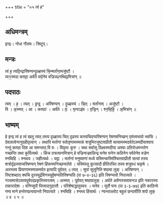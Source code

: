 +++
title = "०५ त्वं ह"

+++
## अधिमन्त्रम्
इन्द्रः। नोधा गौतमः। त्रिष्टुप्।

## मन्त्रः
त्वं ह॒ त्यदि॒न्द्रारि॑षण्यन्दृ॒ळ्हस्य॑ चि॒न्मर्ता॑ना॒मजु॑ष्टौ ।  
व्य१॒॑स्मदा काष्ठा॒ अर्व॑ते वर्घ॒नेव॑ वज्रिञ्छ्नथिह्य॒मित्रा॑न् ॥

## पदपाठः
त्वम् । ह॒ । त्यत् । इ॒न्द्र॒ । अरि॑षण्यन् । दृ॒ळ्हस्य॑ । चि॒त् । मर्ता॑नाम् । अजु॑ष्टौ ।  
वि । अ॒स्मत् । आ । काष्ठाः॑ । अर्व॑ते । वः॒ । घ॒नाऽइ॑व । व॒ज्रि॒न् । श्न॒थि॒हि॒ । अ॒मित्रा॑न् ॥

## भाष्यम्
हे इन्द्र त्वं ह त्वं खलु त्यत् तस्य दृळ्हस्य चित् दृढस्य कस्यचिदप्यरिषण्यन् रेषणमनिच्छन् एवंस्वभावो भवसि । देवतात्वेनानुग्रहीतृत्वान् । तथापि मर्तानां स्तोतृणामस्माकं शत्रुभिरजुष्टावप्रीतौ सत्यामस्मदर्वतेऽस्मदीयाश्वाय गन्तुं काष्ठा दिश आ समन्तात् वि वः । विवृताः कुरु । यथा सर्वासु दिक्ष्वस्मदीया अश्वाः प्रतिरोधमन्तरेण गच्छन्ति तथा कुर्वित्यर्थः । किंच तत्रत्यानमित्रान् हे वज्रिन्वज्रवन्निन्द्र घनेव घनेन कठिनेन पर्वतेनेव वज्रेण श्नथिहि । श्नथय । जहीत्यर्थः । यद्वा । मर्तानां मनुष्याणां मध्ये यस्मिन्कस्मिंश्चित्तवाप्रीतौ सत्यां तस्य शत्रोर्दृढस्याप्यरिषण्यन् रेषणं हिंसनमनिच्छन्वर्तसे । यस्मिंस्तु कुत्सादौ प्रीतिरस्ति तस्य शत्रुवधं चकृषे । अतस्तव प्रियाणामस्माकमर्वत इत्यादि पूर्ववत् ॥ त्यत् । सुपां सुलुगिति षष्ठ्या लुक् । अरिषण्यन् । रिष्टशब्दात् क्यचि दुरस्युर्द्रविणस्युर्वृषण्यतिरिषण्यति (पा ७-४-३६) इति रिषण्भावो निपात्यते । नञ्समासेऽव्ययपूर्वपदप्रकृतिस्वरत्वम् । अस्मत् । पूर्ववत् षष्ठ्यालुक् । अर्वते अर्वणस्त्रसावनञ इति नकारस्य तकारादेशः । वनिप्सुपौ पित्त्वादनुदात्तौ । परिशेषाद्धातुस्वरः । घनेव । मूर्तौ घनः (पा ३-३-७७) इति काठिन्ये गम्य माने हन्तेरप्प्रत्ययान्तो निपात्यते । श्नथिहि । श्नथ्य हिंसार्थः । ण्यन्ताल्लोट बहुलं छन्दसीति शपो लुक् ॥ ४ ॥ ५ ॥